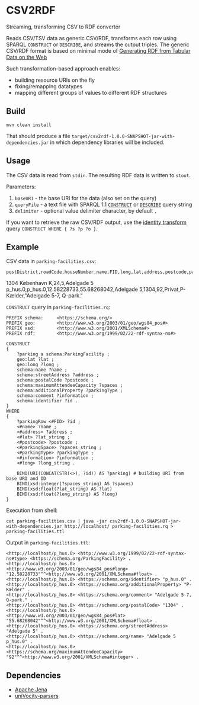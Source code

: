 # CSV2RDF
Streaming, transforming CSV to RDF converter

Reads CSV/TSV data as generic CSV/RDF, transforms each row using SPARQL `CONSTRUCT` or `DESCRIBE`, and streams the output triples.
The generic CSV/RDF format is based on minimal mode of [Generating RDF from Tabular Data on the Web](https://www.w3.org/TR/2015/REC-csv2rdf-20151217/#dfn-minimal-mode)

Such transformation-based approach enables:
* building resource URIs on the fly
* fixing/remapping datatypes
* mapping different groups of values to different RDF structures

Build
-----

    mvn clean install

That should produce a file `target/csv2rdf-1.0.0-SNAPSHOT-jar-with-dependencies.jar` in which dependency libraries will be included.

Usage
-----

The CSV data is read from `stdin`. The resulting RDF data is written to `stout`.

Parameters:
1. `baseURI` - the base URI for the data (also set on the query)
2. `queryFile` - a text file with SPARQL 1.1 [`CONSTRUCT`](https://www.w3.org/TR/sparql11-query/#construct) or [`DESCRIBE`](https://www.w3.org/TR/sparql11-query/#describe) query string
3. `delimiter` - optional value delimiter character, by default `,`

If you want to retrieve the raw CSV/RDF output, use the [identity transform](https://en.wikipedia.org/wiki/Identity_transform) query `CONSTRUCT WHERE { ?s ?p ?o }`.

Example
-------

CSV data in `parking-facilities.csv`:
    
    postDistrict,roadCode,houseNumber,name,FID,long,lat,address,postcode,parkingSpace,owner,parkingType,information
1304 København K,24,5,Adelgade 5 p_hus.0,p_hus.0,12.58228733,55.68268042,Adelgade 5,1304,92,Privat,P-Kælder,"Adelgade 5-7, Q-park."

`CONSTRUCT` query in `parking-facilities.rq`:

    PREFIX schema:     <https://schema.org/> 
    PREFIX geo:        <http://www.w3.org/2003/01/geo/wgs84_pos#> 
    PREFIX xsd:        <http://www.w3.org/2001/XMLSchema#> 
    PREFIX rdf:        <http://www.w3.org/1999/02/22-rdf-syntax-ns#>

    CONSTRUCT
    {
        ?parking a schema:ParkingFacility ;
        geo:lat ?lat ;
        geo:long ?long ;
        schema:name ?name ;
        schema:streetAddress ?address ;
        schema:postalCode ?postcode ;
        schema:maximumAttendeeCapacity ?spaces ;
        schema:additionalProperty ?parkingType ;
        schema:comment ?information ;
        schema:identifier ?id .
    }
    WHERE
    {
        ?parkingRow <#FID> ?id ;
        <#name> ?name ;
        <#address> ?address ;
        <#lat> ?lat_string ;
        <#postcode> ?postcode ;
        <#parkingSpace> ?spaces_string ;
        <#parkingType> ?parkingType ;
        <#information> ?information ;
        <#long> ?long_string . 

        BIND(URI(CONCAT(STR(<>), ?id)) AS ?parking) # building URI from base URI and ID
        BIND(xsd:integer(?spaces_string) AS ?spaces)
        BIND(xsd:float(?lat_string) AS ?lat)
        BIND(xsd:float(?long_string) AS ?long)
    }

Execution from shell:

    cat parking-facilities.csv | java -jar csv2rdf-1.0.0-SNAPSHOT-jar-with-dependencies.jar http://localhost/ parking-facilities.rq > parking-facilities.ttl

Output in `parking-facilities.ttl`:

    <http://localhost/p_hus.0> <http://www.w3.org/1999/02/22-rdf-syntax-ns#type> <https://schema.org/ParkingFacility> .
    <http://localhost/p_hus.0> <http://www.w3.org/2003/01/geo/wgs84_pos#long> "12.58228733"^^<http://www.w3.org/2001/XMLSchema#float> .
    <http://localhost/p_hus.0> <https://schema.org/identifier> "p_hus.0" .
    <http://localhost/p_hus.0> <https://schema.org/additionalProperty> "P-Kælder" .
    <http://localhost/p_hus.0> <https://schema.org/comment> "Adelgade 5-7, Q-park." .
    <http://localhost/p_hus.0> <https://schema.org/postalCode> "1304" .
    <http://localhost/p_hus.0> <http://www.w3.org/2003/01/geo/wgs84_pos#lat> "55.68268042"^^<http://www.w3.org/2001/XMLSchema#float> .
    <http://localhost/p_hus.0> <https://schema.org/streetAddress> "Adelgade 5" .
    <http://localhost/p_hus.0> <https://schema.org/name> "Adelgade 5 p_hus.0" .
    <http://localhost/p_hus.0> <https://schema.org/maximumAttendeeCapacity> "92"^^<http://www.w3.org/2001/XMLSchema#integer> .

Dependencies
------------

* [Apache Jena](https://jena.apache.org/)
* [uniVocity-parsers](https://www.univocity.com/pages/univocity_parsers_tutorial)